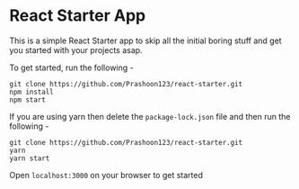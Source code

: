 # React Starter App

This is a simple React Starter app to skip all the initial boring stuff and get you started with your projects asap.

To get started, run the following - 

```
git clone https://github.com/Prashoon123/react-starter.git
npm install
npm start
```

If you are using yarn then delete the `package-lock.json` file and then run the following -

```
git clone https://github.com/Prashoon123/react-starter.git
yarn
yarn start
```

Open `localhost:3000` on your browser to get started

